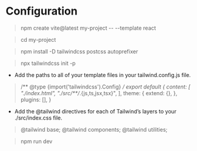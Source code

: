 # Configuration
> npm create vite@latest my-project -- --template react

> cd my-project

> npm install -D tailwindcss postcss autoprefixer

> npx tailwindcss init -p

- Add the paths to all of your template files in your tailwind.config.js file.
> /** @type {import('tailwindcss').Config} */
export default {
  content: [
    "./index.html",
    "./src/**/*.{js,ts,jsx,tsx}",
  ],
  theme: {
    extend: {},
  },
  plugins: [],
}
- Add the @tailwind directives for each of Tailwind’s layers to your ./src/index.css file.
> @tailwind base; @tailwind components; @tailwind utilities;

> npm run dev

